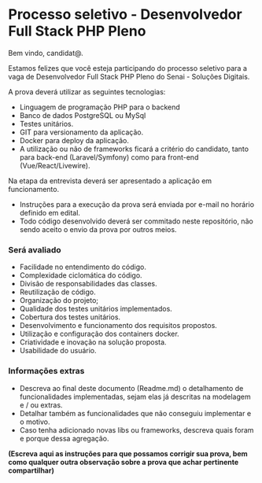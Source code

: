 # Processo seletivo - Desenvolvedor Full Stack PHP Pleno
Bem vindo, candidat@.

Estamos felizes que você esteja participando do processo seletivo para a vaga de Desenvolvedor Full Stack PHP Pleno do Senai - Soluções Digitais.

A prova deverá utilizar as seguintes tecnologias:

- Linguagem de programação PHP para o backend
- Banco de dados PostgreSQL ou MySql
- Testes unitários.
- GIT para versionamento da aplicação.
- Docker para deploy da aplicação.
- A utilização ou não de frameworks ficará a critério do candidato, tanto para back-end (Laravel/Symfony) como para front-end (Vue/React/Livewire).

Na etapa da entrevista deverá ser apresentado a aplicação em funcionamento.

- Instruções para a execução da prova será enviada por e-mail no horário definido em edital.
- Todo código desenvolvido deverá ser commitado neste repositório, não sendo aceito o envio da prova por outros meios.


### Será avaliado
- Facilidade no entendimento do código.
- Complexidade ciclomática do código.
- Divisão de responsabilidades das classes.
- Reutilização de código.
- Organização do projeto;
- Qualidade dos testes unitários implementados.
- Cobertura dos testes unitários.
- Desenvolvimento e funcionamento dos requisitos propostos.
- Utilização e configuração dos containers docker.
- Criatividade e inovação na solução proposta.
- Usabilidade do usuário.

### Informações extras
- Descreva ao final deste documento (Readme.md) o detalhamento de funcionalidades implementadas, sejam elas já descritas na modelagem e / ou extras.
- Detalhar também as funcionalidades que não conseguiu implementar e o motivo.
- Caso tenha adicionado novas libs ou frameworks, descreva quais foram e porque dessa agregação.

__(Escreva aqui as instruções para que possamos corrigir sua prova, bem como qualquer outra observação sobre a prova que achar pertinente compartilhar)__
